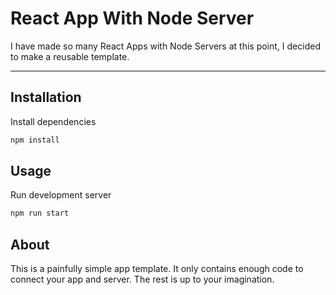 # React App With Node Server

I have made so many React Apps with Node Servers at this point, I decided to make a reusable template.

----
## Installation

Install dependencies
```sh
npm install
```

## Usage

Run development server
```sh
npm run start
```

## About

This is a painfully simple app template. It only contains enough code to connect your app and server. The rest is up to your imagination.
